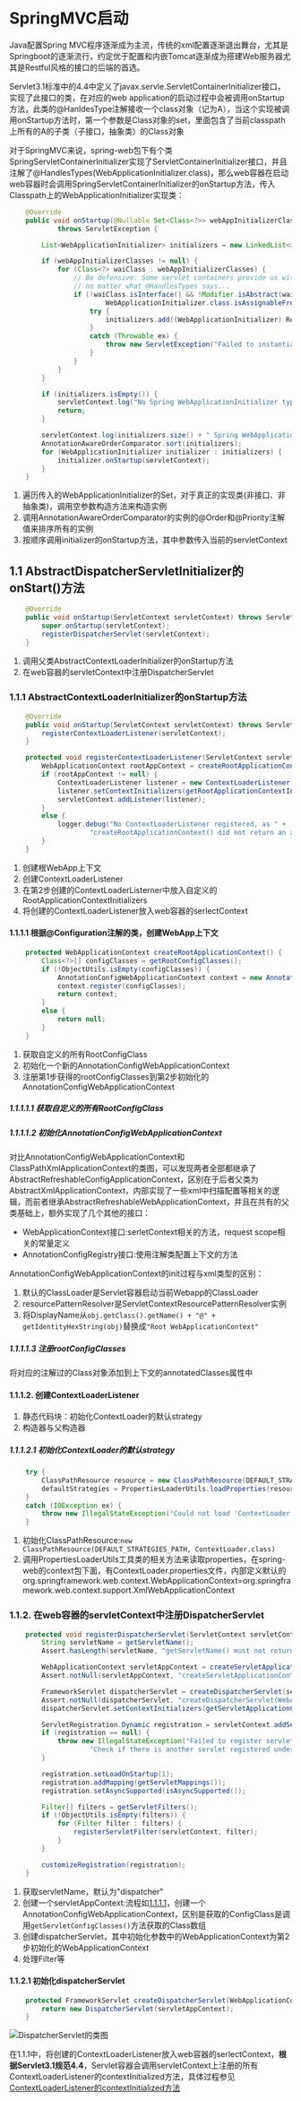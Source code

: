# SpringMVC启动

Java配置Spring MVC程序逐渐成为主流，传统的xml配置逐渐退出舞台，尤其是Springboot的逐渐流行，约定优于配置和内嵌Tomcat逐渐成为搭建Web服务器尤其是Restful风格的接口的后端的首选。

Servlet3.1标准中的4.4中定义了javax.servle.ServletContainerInitializer接口，实现了此接口的类，在对应的web application的启动过程中会被调用onStartup方法，此类的@HanldesType注解接收一个class对象（记为A），当这个实现被调用onStartup方法时，第一个参数是Class对象的set，里面包含了当前classpath上所有的A的子类（子接口，抽象类）的Class对象

对于SpringMVC来说，spring-web包下有个类SpringServletContainerInitializer实现了ServletContainerInitializer接口，并且注解了@HandlesTypes(WebApplicationInitializer.class)，那么web容器在启动web容器时会调用SpringServletContainerInitializer的onStartup方法，传入Classpath上的WebApplicationInitializer实现类：

```java
    @Override
    public void onStartup(@Nullable Set<Class<?>> webAppInitializerClasses, ServletContext servletContext)
            throws ServletException {

        List<WebApplicationInitializer> initializers = new LinkedList<>();

        if (webAppInitializerClasses != null) {
            for (Class<?> waiClass : webAppInitializerClasses) {
                // Be defensive: Some servlet containers provide us with invalid classes,
                // no matter what @HandlesTypes says...
                if (!waiClass.isInterface() && !Modifier.isAbstract(waiClass.getModifiers()) &&
                        WebApplicationInitializer.class.isAssignableFrom(waiClass)) {
                    try {
                        initializers.add((WebApplicationInitializer) ReflectionUtils.accessibleConstructor(waiClass).newInstance());
                    }
                    catch (Throwable ex) {
                        throw new ServletException("Failed to instantiate WebApplicationInitializer class", ex);
                    }
                }
            }
        }

        if (initializers.isEmpty()) {
            servletContext.log("No Spring WebApplicationInitializer types detected on classpath");
            return;
        }

        servletContext.log(initializers.size() + " Spring WebApplicationInitializers detected on classpath");
        AnnotationAwareOrderComparator.sort(initializers);
        for (WebApplicationInitializer initializer : initializers) {
            initializer.onStartup(servletContext);
        }
    }
```

1. 遍历传入的WebApplicationInitializer的Set，对于真正的实现类(非接口、非抽象类)，调用空参数构造方法来构造实例
2. 调用AnnotationAwareOrderComparator的实例的@Order和@Priority注解值来排序所有的实例
3. 按顺序调用initializer的onStartup方法，其中参数传入当前的servletContext

## 1.1 AbstractDispatcherServletInitializer的onStart()方法

```java
    @Override
    public void onStartup(ServletContext servletContext) throws ServletException {
        super.onStartup(servletContext);
        registerDispatcherServlet(servletContext);
    }
```

1. 调用父类AbstractContextLoaderInitializer的onStartup方法
2. 在web容器的servletContext中注册DispatcherServlet

### 1.1.1 AbstractContextLoaderInitializer的onStartup方法

```java
    @Override
    public void onStartup(ServletContext servletContext) throws ServletException {
        registerContextLoaderListener(servletContext);
    }
```

```java
    protected void registerContextLoaderListener(ServletContext servletContext) {
        WebApplicationContext rootAppContext = createRootApplicationContext();
        if (rootAppContext != null) {
            ContextLoaderListener listener = new ContextLoaderListener(rootAppContext);
            listener.setContextInitializers(getRootApplicationContextInitializers());
            servletContext.addListener(listener);
        }
        else {
            logger.debug("No ContextLoaderListener registered, as " +
                    "createRootApplicationContext() did not return an application context");
        }
    }
```

1. 创建根WebApp上下文
2. 创建ContextLoaderListener
3. 在第2步创建的ContextLoaderListerner中放入自定义的RootApplicationContextInitializers
4. 将创建的ContextLoaderListener放入web容器的serlectContext

#### 1.1.1.1 根据@Configuration注解的类，创建WebApp上下文

```java
    protected WebApplicationContext createRootApplicationContext() {
        Class<?>[] configClasses = getRootConfigClasses();
        if (!ObjectUtils.isEmpty(configClasses)) {
            AnnotationConfigWebApplicationContext context = new AnnotationConfigWebApplicationContext();
            context.register(configClasses);
            return context;
        }
        else {
            return null;
        }
    }
```

1. 获取自定义的所有RootConfigClass
2. 初始化一个新的AnnotationConfigWebApplicationContext
3. 注册第1步获得的rootConfigClasses到第2步初始化的AnnotationConfigWebApplicationContext

##### 1.1.1.1.1 获取自定义的所有RootConfigClass

##### 1.1.1.1.2 初始化AnnotationConfigWebApplicationContext

对比AnnotationConfigWebApplicationContext和ClassPathXmlApplicationContext的类图，可以发现两者全部都继承了AbstractRefreshableConfigApplicationContext，区别在于后者父类为AbstractXmlApplicationContext，内部实现了一些xml中扫描配置等相关的逻辑，而前者继承AbstractRefreshableWebApplicationContext，并且在共有的父类基础上，额外实现了几个其他的接口：

- WebApplicationContext接口:serletContext相关的方法，request scope相关的常量定义
- AnnotationConfigRegistry接口:使用注解类配置上下文的方法

AnnotationConfigWebApplicationContext的init过程与xml类型的区别：

1. 默认的ClassLoader是Servlet容器启动当前Webapp的ClassLoader
2. resourcePatternResolver是ServletContextResourcePatternResolver实例
3. 将DisplayName从```obj.getClass().getName() + "@" + getIdentityHexString(obj)```替换成```"Root WebApplicationContext"```

##### 1.1.1.1.3 注册rootConfigClasses

将对应的注解过的Class对象添加到上下文的annotatedClasses属性中

#### 1.1.1.2. 创建ContextLoaderListener

1. 静态代码块：初始化ContextLoader的默认strategy
2. 构造器与父构造器

##### 1.1.1.2.1 初始化ContextLoader的默认strategy

```java
    try {
        ClassPathResource resource = new ClassPathResource(DEFAULT_STRATEGIES_PATH, ContextLoader.class);
        defaultStrategies = PropertiesLoaderUtils.loadProperties(resource);
    }
    catch (IOException ex) {
        throw new IllegalStateException("Could not load 'ContextLoader.properties': " + ex.getMessage());
    }
```

1. 初始化ClassPathResource:```new ClassPathResource(DEFAULT_STRATEGIES_PATH, ContextLoader.class)```
2. 调用PropertiesLoaderUtils工具类的相关方法来读取properties，在spring-web的context包下面，有ContextLoader.properties文件，内部定义默认的org.springframework.web.context.WebApplicationContext=org.springframework.web.context.support.XmlWebApplicationContext

### 1.1.2. 在web容器的servletContext中注册DispatcherServlet

```java
    protected void registerDispatcherServlet(ServletContext servletContext) {
        String servletName = getServletName();
        Assert.hasLength(servletName, "getServletName() must not return null or empty");

        WebApplicationContext servletAppContext = createServletApplicationContext();
        Assert.notNull(servletAppContext, "createServletApplicationContext() must not return null");

        FrameworkServlet dispatcherServlet = createDispatcherServlet(servletAppContext);
        Assert.notNull(dispatcherServlet, "createDispatcherServlet(WebApplicationContext) must not return null");
        dispatcherServlet.setContextInitializers(getServletApplicationContextInitializers());

        ServletRegistration.Dynamic registration = servletContext.addServlet(servletName, dispatcherServlet);
        if (registration == null) {
            throw new IllegalStateException("Failed to register servlet with name '" + servletName + "'. " +
                    "Check if there is another servlet registered under the same name.");
        }

        registration.setLoadOnStartup(1);
        registration.addMapping(getServletMappings());
        registration.setAsyncSupported(isAsyncSupported());

        Filter[] filters = getServletFilters();
        if (!ObjectUtils.isEmpty(filters)) {
            for (Filter filter : filters) {
                registerServletFilter(servletContext, filter);
            }
        }

        customizeRegistration(registration);
    }
```

1. 获取servletName，默认为"dispatcher"
2. 创建一个servletAppContext:流程如[1.1.1.1](#1.1.1.1)，创建一个AnnotationConfigWebApplicationContext，区别是获取的ConfigClass是调用```getServletConfigClasses()```方法获取的Class数组
3. 创建dispatcherServlet，其中初始化参数中的WebApplicationContext为第2步初始化的WebApplicationContext
4. 处理Filter等

#### 1.1.2.1 初始化dispatcherServlet

```java
    protected FrameworkServlet createDispatcherServlet(WebApplicationContext servletAppContext) {
        return new DispatcherServlet(servletAppContext);
    }
```

![DispatcherServlet的类图](uml/DispatcherServlet.png)

在1.1.1中，将创建的ContextLoaderListener放入web容器的serlectContext，**根据Servlet3.1规范4.4**，Servlet容器会调用servletContext上注册的所有ContextLoaderListener的contextInitialized方法，具体过程参见[ContextLoaderListener的contextInitialized方法](./WebContext_1_InitWebApplicationContext.md)
